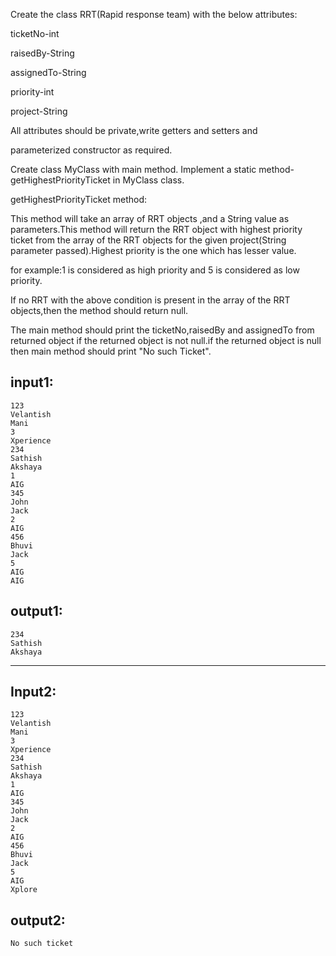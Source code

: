 Create the class RRT(Rapid response team) with the below attributes:

ticketNo-int

raisedBy-String

assignedTo-String

priority-int

project-String



All attributes should be private,write getters and setters and

parameterized constructor as required.

Create class MyClass with main method.
Implement a static method-getHighestPriorityTicket in MyClass class.

getHighestPriorityTicket method:

This method will take an array of RRT objects ,and a String value as parameters.This method will return the RRT object with highest priority
ticket from the array of the RRT objects for the given project(String parameter passed).Highest priority is the one which has lesser value.

for example:1 is considered as high priority and 5 is considered as low priority.

If no RRT with the above condition is present in the array of the RRT objects,then the method should return null.

The main method should print the ticketNo,raisedBy and assignedTo from returned object if the returned object is not null.if the returned object is null then main method should print "No such Ticket".





input1:
----------------------
    123
    Velantish
    Mani
    3
    Xperience
    234
    Sathish
    Akshaya
    1
    AIG
    345
    John
    Jack
    2
    AIG
    456
    Bhuvi
    Jack
    5
    AIG
    AIG


output1:
------------------
    234
    Sathish
    Akshaya

**************

Input2:
--------------
    123
    Velantish
    Mani
    3
    Xperience
    234
    Sathish
    Akshaya
    1
    AIG
    345
    John
    Jack
    2
    AIG
    456
    Bhuvi
    Jack
    5
    AIG
    Xplore


output2:
--------------
    No such ticket

